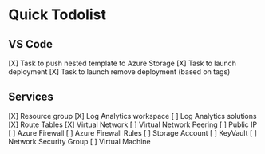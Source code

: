 # Quick Todolist

## VS Code

[X] Task to push nested template to Azure Storage
[X] Task to launch deployment
[X] Task to launch remove deployment (based on tags)

## Services

[X] Resource group
[X] Log Analytics workspace
[ ] Log Analytics solutions
[X] Route Tables
[X] Virtual Network
[ ] Virtual Network Peering
[ ] Public IP
[ ] Azure Firewall
[ ] Azure Firewall Rules
[ ] Storage Account
[ ] KeyVault
[ ] Network Security Group
[ ] Virtual Machine
